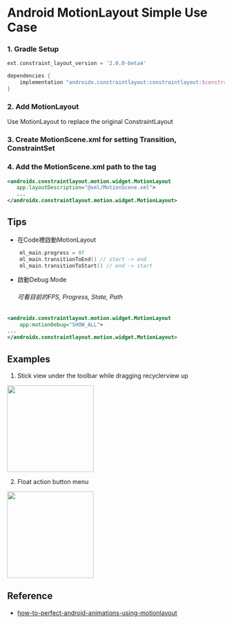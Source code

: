 # Android MotionLayout Simple Use Case

### 1. Gradle Setup 
```groovy
ext.constraint_layout_version = '2.0.0-beta4'

dependencies {
    implementation "androidx.constraintlayout:constraintlayout:$constraint_layout_version"
}
```

### 2. Add MotionLayout
  Use MotionLayout to replace the original ConstraintLayout
  
### 3. Create MotionScene.xml for setting Transition, ConstraintSet

### 4. Add the MotionScene.xml path to the tag
 ```xml
 <androidx.constraintlayout.motion.widget.MotionLayout 
    app:layoutDescription="@xml/MotionScene.xml">
    ...
</androidx.constraintlayout.motion.widget.MotionLayout>
 ```
 
## Tips

* 在Code裡啟動MotionLayout
```kotlin
    ml_main.progress = 0f
    ml_main.transitionToEnd() // start -> end
    ml_main.transitionToStart() // end -> start
```

* 啟動Debug Mode 

  ###### 可看目前的FPS, Progress, State, Path

```xml
<androidx.constraintlayout.motion.widget.MotionLayout 
    app:motionDebug="SHOW_ALL">
...
</androidx.constraintlayout.motion.widget.MotionLayout>
```

## Examples

1. Stick view under the toolbar while dragging recyclerview up

<img src="https://i.imgur.com/0IggcmD.gif" width="200">

2. Float action button menu

<img src="https://i.imgur.com/AYTzVqh.gif" width="200">

## Reference
* [how-to-perfect-android-animations-using-motionlayout](https://medium.com/@gilgoldzweig/how-to-perfect-android-animations-using-motionlayout-286cfa0f4f13)